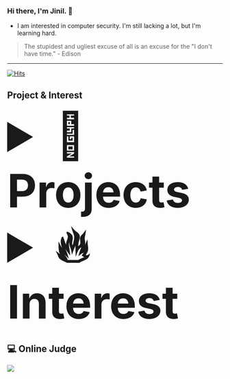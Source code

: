 ### Hi there, I'm Jinil. 👋       
     
* I am interested in computer security. I'm still lacking a lot, but I'm learning hard.   

> The stupidest and ugliest excuse of all is an excuse for the "I don't have time." - Edison
-----------------    

[![Hits](https://hits.seeyoufarm.com/api/count/incr/badge.svg?url=https%3A%2F%2Fgithub.com%2Fjiniljeil%2Fhit-counter&count_bg=%23141415&title_bg=%23555555&icon=&icon_color=%23E7E0E0&title=hits&edge_flat=false)](https://hits.seeyoufarm.com)

## Project & Interest
<details> 
     <summary style="font-size: 80pt; font-weight: bold"> 📃 Projects </summary> <br>
     <details>
          <summary style="font-size: 80pt; font-weight: bold">🔒 Security & Software Testing </summary> <br>
          <ul>
               <li><a href="https://github.com/jiniljeil/Fuzzing">(C/C++) Fuzzing Framework(2021-2)</a></li>
          </ul>
     </details>

     <details>
          <summary style="font-size: 80pt; font-weight: bold">📱 Android App </summary> <br>
          <ul> 
               <li><a href="https://github.com/jiniljeil/hgu_shop">HGU SHOP Application (2019-2)</a></li>
               <li><a href="https://github.com/jiniljeil/PlaceofMeeting">Place of Meeting Application (2021-1)</a></li>     
          </ul> 
     </details>

     <details>
          <summary style="font-size: 80pt; font-weight: bold"> 🖥️ Web Application </summary> <br>
          <ul>
               <li><a href="https://github.com/jiniljeil/Class_Assessment">Lecture Assessment Website (2020-2)</a></li>
               <li><a href="https://github.com/jiniljeil/LAN-STUDY">LAN STUDY (Secure Coding Contest) (2021-1)</a></li>
          </ul>
     </details> 
  
     <details>
          <summary style="font-size: 80pt; font-weight: bold"> 📟 GUI Program </summary> <br>
          <ul>
               <li><a href="https://github.com/jiniljeil/JavaProject/tree/master/UpgradeCalculator">Calculator (2020-1)</a></li>
               <li><a href="https://github.com/jiniljeil/JavaProject/tree/master/ImageEditor">Image Editor (2020-1)</a></li>
               <li><a href="https://github.com/jiniljeil/JavaProject/tree/master/GraphicEditor">Paint Board (2020-1)</a></li>
               <li><a href="https://github.com/jiniljeil/JavaProject/tree/master/Connect6">Connect6 (2020-1)</a></li>
               <li><a href="https://github.com/jiniljeil/MobileCar-Control-System">MobileCar Control System (2021-2)</a></li>
          </ul>
     </details>

     <details>
          <summary style="font-size: 80pt; font-weight: bold"> 📃 Others </summary> <br>
          <ul>
               <li><a href="https://github.com/jiniljeil/CppExample">C++ Education Video Contest (2020-2)</a></li>
          </ul>
     </details>
</details>
<details> 
     <summary style="font-size: 80pt; font-weight: bold"> 🔥 Interest </summary> <br>
     <ul>
          <li>Language
               <ul>
                    <li>C/C++/Assembly</li>
                    <li>Java</li>
                    <li>Python</li>
                    <li>Web (Javascript, PHP, JSP)</li>
                    <li>Mobile Application (Dart)</li>
               </ul>
          </li>
          <li>Security
               <ul>
                    <li>Web</li>
                    <li>System</li>
               </ul>
          </li>
     </ul>
</details>

## 💻 Online Judge    
<a href="https://solved.ac/profile/hello_world1"><img src="https://github-readme-solvedac-hyp3rflow.vercel.app/api/?handle=hello_world1"></a><br>
<!--
- [Baekjoon](https://www.acmicpc.net/user/hello_world1)  
[![백준 티어](http://mazassumnida.wtf/api/v2/generate_badge?boj=hello_world1)](https://www.acmicpc.net/user/hello_world1)   

**jiniljeil/jiniljeil** is a ✨ _special_ ✨ repository because its `README.md` (this file) appears on your GitHub profile.
 
Here are some ideas to get you started:

- 🔭 I’m currently working on ...
- 🌱 I’m currently learning ...
- 👯 I’m looking to collaborate on ...
- 🤔 I’m looking for help with ...
- 💬 Ask me about ...
- 📫 How to reach me: ...
- 😄 Pronouns: ...
- ⚡ Fun fact: ...
-->
